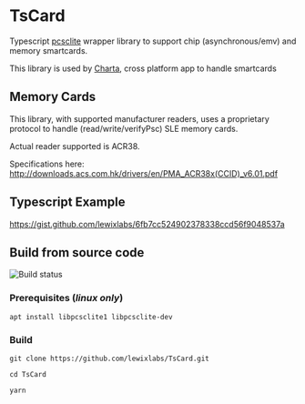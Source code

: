 # TsCard
Typescript [pcsclite](https://github.com/santigimeno/node-pcsclite) wrapper library to support chip (asynchronous/emv) and memory smartcards.

This library is used by [Charta](https://github.com/lewixlabs/charta), cross platform app to handle smartcards

## Memory Cards
This library, with supported manufacturer readers, uses a proprietary protocol to handle (read/write/verifyPsc) SLE memory cards.

Actual reader supported is ACR38.

Specifications here:
http://downloads.acs.com.hk/drivers/en/PMA_ACR38x(CCID)_v6.01.pdf

## Typescript Example
https://gist.github.com/lewixlabs/6fb7cc524902378338ccd56f9048537a

## Build from source code
![Build status](https://github.com/lewixlabs/TsCard/workflows/main.yml/badge.svg)

### Prerequisites (*linux only*)

    apt install libpcsclite1 libpcsclite-dev

### Build
    git clone https://github.com/lewixlabs/TsCard.git

    cd TsCard

    yarn